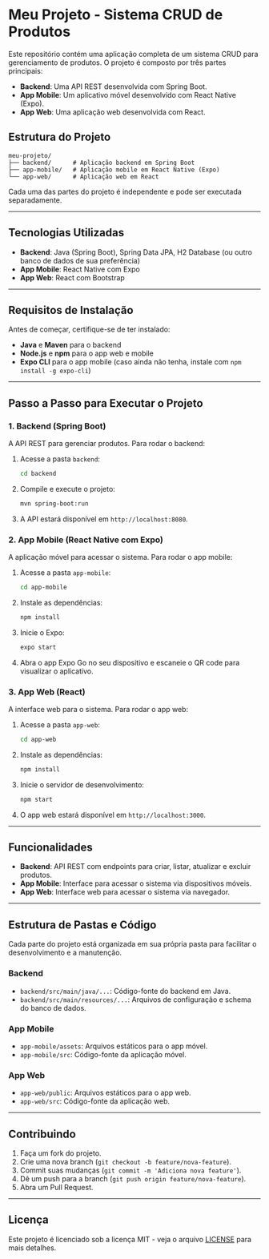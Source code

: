 
# Meu Projeto - Sistema CRUD de Produtos

Este repositório contém uma aplicação completa de um sistema CRUD para gerenciamento de produtos. O projeto é composto por três partes principais:
- **Backend**: Uma API REST desenvolvida com Spring Boot.
- **App Mobile**: Um aplicativo móvel desenvolvido com React Native (Expo).
- **App Web**: Uma aplicação web desenvolvida com React.

## Estrutura do Projeto

```plaintext
meu-projeto/
├── backend/      # Aplicação backend em Spring Boot
├── app-mobile/   # Aplicação mobile em React Native (Expo)
└── app-web/      # Aplicação web em React
```

Cada uma das partes do projeto é independente e pode ser executada separadamente.

---

## Tecnologias Utilizadas

- **Backend**: Java (Spring Boot), Spring Data JPA, H2 Database (ou outro banco de dados de sua preferência)
- **App Mobile**: React Native com Expo
- **App Web**: React com Bootstrap

---

## Requisitos de Instalação

Antes de começar, certifique-se de ter instalado:
- **Java** e **Maven** para o backend
- **Node.js** e **npm** para o app web e mobile
- **Expo CLI** para o app mobile (caso ainda não tenha, instale com `npm install -g expo-cli`)

---

## Passo a Passo para Executar o Projeto

### 1. Backend (Spring Boot)

A API REST para gerenciar produtos. Para rodar o backend:
1. Acesse a pasta `backend`:
   ```bash
   cd backend
   ```
2. Compile e execute o projeto:
   ```bash
   mvn spring-boot:run
   ```
3. A API estará disponível em `http://localhost:8080`.

### 2. App Mobile (React Native com Expo)

A aplicação móvel para acessar o sistema. Para rodar o app mobile:
1. Acesse a pasta `app-mobile`:
   ```bash
   cd app-mobile
   ```
2. Instale as dependências:
   ```bash
   npm install
   ```
3. Inicie o Expo:
   ```bash
   expo start
   ```
4. Abra o app Expo Go no seu dispositivo e escaneie o QR code para visualizar o aplicativo.

### 3. App Web (React)

A interface web para o sistema. Para rodar o app web:
1. Acesse a pasta `app-web`:
   ```bash
   cd app-web
   ```
2. Instale as dependências:
   ```bash
   npm install
   ```
3. Inicie o servidor de desenvolvimento:
   ```bash
   npm start
   ```
4. O app web estará disponível em `http://localhost:3000`.

---

## Funcionalidades

- **Backend**: API REST com endpoints para criar, listar, atualizar e excluir produtos.
- **App Mobile**: Interface para acessar o sistema via dispositivos móveis.
- **App Web**: Interface web para acessar o sistema via navegador.

---

## Estrutura de Pastas e Código

Cada parte do projeto está organizada em sua própria pasta para facilitar o desenvolvimento e a manutenção.

### Backend

- `backend/src/main/java/...`: Código-fonte do backend em Java.
- `backend/src/main/resources/...`: Arquivos de configuração e schema do banco de dados.

### App Mobile

- `app-mobile/assets`: Arquivos estáticos para o app móvel.
- `app-mobile/src`: Código-fonte da aplicação móvel.

### App Web

- `app-web/public`: Arquivos estáticos para o app web.
- `app-web/src`: Código-fonte da aplicação web.

---

## Contribuindo

1. Faça um fork do projeto.
2. Crie uma nova branch (`git checkout -b feature/nova-feature`).
3. Commit suas mudanças (`git commit -m 'Adiciona nova feature'`).
4. Dê um push para a branch (`git push origin feature/nova-feature`).
5. Abra um Pull Request.

---

## Licença

Este projeto é licenciado sob a licença MIT - veja o arquivo [LICENSE](LICENSE) para mais detalhes.
